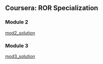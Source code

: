 ## Coursera: ROR Specialization
### Module 2


[mod2_solution](https://emilgrauer.github.io/coursera_ror_course4/mod2_solution/)
### Module 3
[mod3_solution](https://emilgrauer.github.io/coursera_ror_course4/mod3_solution/)



